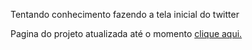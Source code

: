 Tentando conhecimento fazendo a tela inicial do twitter

Pagina do projeto atualizada até o momento <a href ="https://andersonbrunu.github.io/Copiando-Tela-Twitter-testando-conhecimento/" target="_blank">clique aqui. </a>